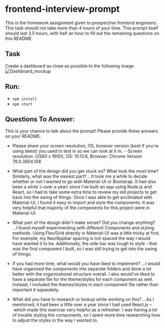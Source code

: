 # frontend-interview-prompt
This is the homework assignment given to prospective frontend engineers. This task should not take more than 4 hours of your time. This prompt itself should last 3.5 hours, with half an hour to fill out the remaining questions on this README. 

## Task
Create a dashboard as close as possible to the following image: 
![Dashboard_mockup](https://i.imgur.com/5yDwTXk.png)

## Run: 
- `npm install`
- `npm start`

## Questions To Answer: 
This is your chance to talk about the prompt! Please provide these answers on your README. 
- Please share your screen resolution, OS, browser version (best if you're using latest) you used to test in so we can look at it in: 
⋅⋅⋅Screen resolution: (2560 x 1600), OS: 10.13.6, Browser: Chrome Version 78.0.3904.108

- What part of the design did you get stuck on? What took the most time? Similarly, what was the easiest part? 
...It took me a while to decide whether or not I wanted to go with Material-UI or Bootstrap. It had also been a while (~over a year) since I've built an app using Node.js and React, so I had to take some extra time to review my old projects to get back into the swing of things. Once I was able to get acclimated with Material-UI, I found it easy to import and style the components. It was very helpful that majority of the components for this project were in Material-UI. 

- What part of the design didn't make sense? Did you change anything?
...I found myself experimenting with different Components and styling methods. Using Flex/Grid directly in Material-UI was a little tricky at first. For example, my Nav/Appbar spacing is not spaced the way I would have wanted it to be. Additionally, the side bar was tough to style - that was the first component I built, so I was still trying to get into the swing of things. 

- If you had more time, what would you have liked to implement? 
...I would have organized the components into separate folders and done a lot better with the organizational structure overall. I also would've liked to have a separate file for the theme/styles for each component as well. Instead, I included the themes/styles in each component file rather than important it separately. 

- What did you have to research or lookup while working on this? 
...As I mentioned, it had been a little over a year since I had used React.js – which made this exercise very helpful as a refresher. I was having a lot of trouble styling the components, so I spent more time researching how to adjust the styles in the way I wanted to. 















